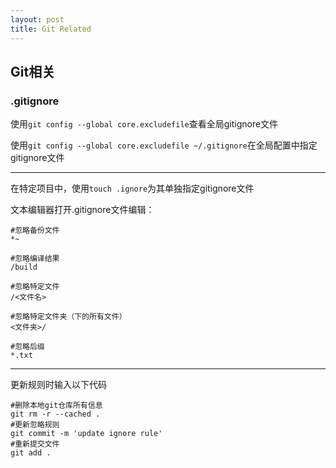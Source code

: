 ```yaml
---
layout: post
title: Git Related
---
```




## Git相关

### .gitignore

使用`git config --global core.excludefile`查看全局gitignore文件

使用`git config --global core.excludefile ~/.gitignore`在全局配置中指定gitignore文件

***

在特定项目中，使用`touch .ignore`为其单独指定gitignore文件

文本编辑器打开.gitignore文件编辑：

```
#忽略备份文件
*~

#忽略编译结果
/build

#忽略特定文件
/<文件名>

#忽略特定文件夹（下的所有文件）
<文件夹>/

#忽略后缀
*.txt
```

****

更新规则时输入以下代码

```
#删除本地git仓库所有信息
git rm -r --cached .
#更新忽略规则
git commit -m 'update ignore rule'
#重新提交文件
git add .
```



